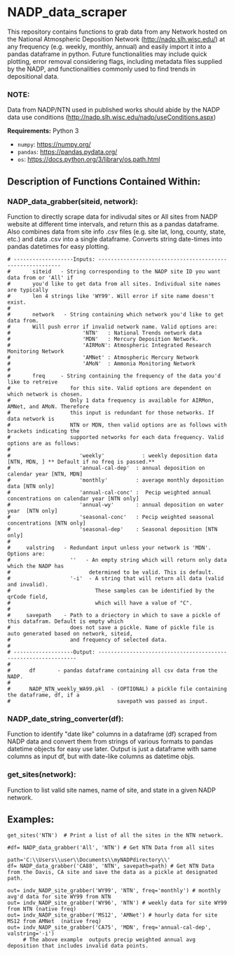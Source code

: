# NADP_data_scraper
This repository contains functions to grab data from any Network hosted on the National Atmospheric Deposition Network (http://nadp.slh.wisc.edu/) at any frequency (e.g. weekly, monthly, annual) and easily import it into a pandas dataframe in python. Future functionalities may include quick plotting, error removal considering flags, including metadata files supplied by the NADP, and functionalities commonly used to find trends in depositional data. 

### NOTE: 
Data from NADP/NTN used in published works should abide by the NADP data use conditions (http://nadp.slh.wisc.edu/nadp/useConditions.aspx)

**Requirements:** Python 3

* `numpy`: https://numpy.org/
* `pandas`: https://pandas.pydata.org/
* `os`: https://docs.python.org/3/library/os.path.html

## Description of Functions Contained Within: 
### NADP_data_grabber(siteid, network):

Function to directly scrape data for indivudal sites or All sites from NADP website at different time intervals, and return this as a pandas dataframe. Also combines data from site info .csv files (e.g. site lat, long, county, state, etc.) and data .csv into a single dataframe. Converts string date-times into pandas datetimes for easy plotting. 

```
# -------------------Inputs: ----------------------------------------------------------
#       siteid   - String corresponding to the NADP site ID you want data from or 'All' if
#		you'd like to get data from all sites. Individual site names are typically
#		len 4 strings like 'WY99'. Will error if site name doesn't exist. 
#
#       network   - String containing which network you'd like to get data from. 
#		Will push error if invalid network name. Valid options are: 
#                       'NTN'   : National Trends network data 
#                       'MDN'   : Mercury Deposition Network. 
#                       'AIRMoN': Atmospheric Integrated Research Monitoring Network
#                       'AMNet' : Atmospheric Mercury Network
#                       'AMoN'  : Ammonia Monitoring Network
#
#       freq     - String containing the frequency of the data you'd like to retreive 
#                   for this site. Valid options are dependent on which network is chosen. 
#                   Only 1 data frequency is available for AIRMon, AMNet, and AMoN. Therefore
#                   this input is redundant for those networks. If data network is 
#                   NTN or MDN, then valid options are as follows with brackets indicating the 
#                   supported networks for each data frequency. Valid options are as follows:
#
#                      'weekly' 		   : weekly deposition data 	[NTN, MDN, ] ** Default if no freq is passed.**  
#                      'annual-cal-dep'  : annual deposition on calendar year [NTN, MDN]			
#                      'monthly'         : average monthly deposition data [NTN only]  
#                      'annual-cal-conc' :  Pecip weighted annual concentrations on calendar year [NTN only]  
#                      'annual-wy'       : annual deposition on water year  [NTN only]  
#                      'seasonal-conc'   : Pecip weighted seasonal concentrations [NTN only]  
#                      'seasonal-dep'    : Seasonal deposition [NTN only] 
# 
#     valstring   - Redundant input unless your network is 'MDN'. Options are: 
#                   ''   - An empty string which will return only data which the NADP has 
#                         determined to be valid. This is default. 
#                   '-i'  - A string that will return all data (valid and invalid). 
#                           These samples can be identified by the qrCode field, 
#                           which will have a value of "C".
#
#     savepath    - Path to a driectory in which to save a pickle of this datafram. Default is empty which 
#                   does not save a pickle. Name of pickle file is auto generated based on network, siteid, 
#                   and frequency of selected data. 
#
# -------------------Output: --------------------------------------------------------------- 
#
#      df       - pandas dataframe containing all csv data from the NADP. 
#     
#      NADP_NTN_weekly_WA99.pkl  - (OPTIONAL) a pickle file containing the dataframe, df, if a 
#                                  savepath was passed as input.  
```     
### NADP_date_string_converter(df):
Function to identify "date like" columns in a dataframe (df) scraped from NADP data and convert them from strings of various formats to pandas datetime objects for easy use later. Output is just a dataframe with same columns as input df, but with date-like columns as datetime objs.

### get_sites(network):

Function to list valid site names, name of site, and state in a given NADP network. 

## Examples: 
```
get_sites('NTN')  # Print a list of all the sites in the NTN network. 

#df= NADP_data_grabber('All', 'NTN') # Get NTN Data from all sites 

path='C:\\Users\\user\\Documents\\myNADPdirectory\\'
df= NADP_data_grabber('CA88', 'NTN', savepath=path) # Get NTN Data from the Davis, CA site and save the data as a pickle at designated path. 

out= indv_NADP_site_grabber('WY99', 'NTN', freq='monthly') # monthly avg'd data for site WY99 from NTN 
out= indv_NADP_site_grabber('WY96', 'NTN') # weekly data for site WY99 from NTN (native freq)
out= indv_NADP_site_grabber('MS12', 'AMNet') # hourly data for site MS12 from AMNet  (native freq)
out= indv_NADP_site_grabber('CA75', 'MDN', freq='annual-cal-dep', valstring='-i')  
     # The above example  outputs precip weighted annual avg deposition that includes invalid data points. 

```
